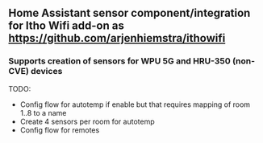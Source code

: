## Home Assistant sensor component/integration for Itho Wifi add-on as https://github.com/arjenhiemstra/ithowifi
### Supports creation of sensors for WPU 5G and HRU-350 (non-CVE) devices

TODO:
* Config flow for autotemp if enable but that requires mapping of room 1..8 to a name
* Create 4 sensors per room for autotemp
* Config flow for remotes 
